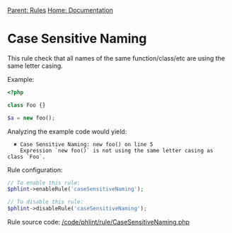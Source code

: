 
[Parent: Rules](/documentation/rules.md) [Home: Documentation](/documentation/index.md)

Case Sensitive Naming
=====================

This rule check that all names of the same function/class/etc are using the same letter casing.

Example:

```php
<?php

class Foo {}

$a = new foo();
```

Analyzing the example code would yield:

```
  ✖ Case Sensitive Naming: new foo() on line 5
    Expression `new foo()` is not using the same letter casing as class `Foo`.
```

Rule configuration:

```php
// To enable this rule:
$phlint->enableRule('caseSensitiveNaming');

// To disable this rule:
$phlint->disableRule('caseSensitiveNaming');

```

Rule source code: [/code/phlint/rule/CaseSensitiveNaming.php](/code/phlint/rule/CaseSensitiveNaming.php)
